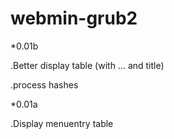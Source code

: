 # webmin-grub2

*0.01b

.Better display table (with ... and title)

.process hashes


*0.01a

.Display menuentry table
